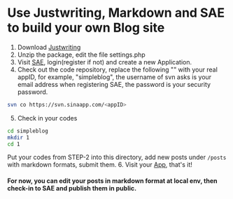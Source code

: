 Use Justwriting, Markdown and SAE to build your own Blog site
==================

1. Download [Justwriting](https://github.com/hjue/JustWriting/zipball/master)
2. Unzip the package, edit the file settings.php
3. Visit [SAE](http://sae.sina.com.cn/), login(register if not) and create a new Application.
4. Check out the code repository, replace the following "<appID>" with your real appID, for example, "simpleblog", the username of svn asks is your email address when registering SAE, the password is your security password.
```sh
svn co https://svn.sinaapp.com/<appID>
```
5. Check in your codes
```sh
cd simpleblog
mkdir 1
cd 1
```
Put your codes from STEP-2 into this directory, add new posts under `/posts` with markdown formats, submit them.
6. Visit your [App](http://simpleblog.sinaapp.com/), that's it!


#### For now, you can edit your posts in markdown format at local env, then check-in to SAE and publish them in public.
